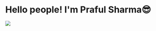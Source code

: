 # Hello people! I'm Praful Sharma😎
<img src ="https://github-readme-stats.vercel.app/api?username=cypher2108&&show_icons=true&title_color=ffffff&icon_color=bb2acf&text_color=daf7dc&bg_color=151515">
